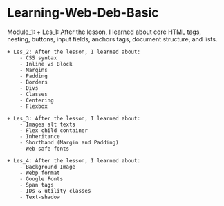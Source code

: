 # Learning-Web-Deb-Basic
Module_1: 
    + Les_1: After the lesson, I learned about core HTML tags, nesting, buttons, input fields, anchors tags, document structure, and lists.

    + Les_2: After the lesson, I learned about:
        - CSS syntax
        - Inline vs Block
        - Margins
        - Padding
        - Borders
        - Divs
        - Classes
        - Centering
        - Flexbox
    
    + Les_3: After the lesson, I learned about:
        - Images alt texts
        - Flex child container
        - Inheritance
        - Shorthand (Margin and Padding)
        - Web-safe fonts
    
    + Les_4: After the lesson, I learned about:
        - Background Image
        - Webp format
        - Google Fonts
        - Span tags
        - IDs & utility classes
        - Text-shadow